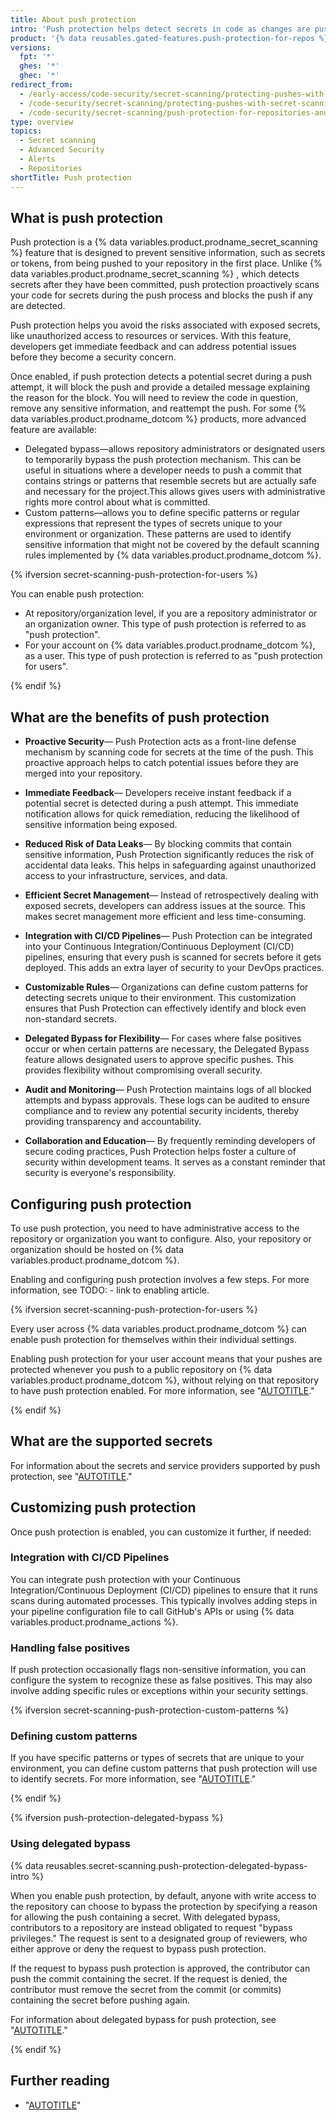 ```yaml
---
title: About push protection
intro: 'Push protection helps detect secrets in code as changes are pushed. Push protection blocks contributors from pushing secrets to a repository and generates an alert whenever a contributor bypasses the block. TODO for users'
product: '{% data reusables.gated-features.push-protection-for-repos %}'
versions:
  fpt: '*'
  ghes: '*'
  ghec: '*'
redirect_from:
  - /early-access/code-security/secret-scanning/protecting-pushes-with-secret-scanning
  - /code-security/secret-scanning/protecting-pushes-with-secret-scanning
  - /code-security/secret-scanning/push-protection-for-repositories-and-organizations
type: overview
topics:
  - Secret scanning
  - Advanced Security
  - Alerts
  - Repositories
shortTitle: Push protection
---
```


## What is push protection

Push protection is a {% data variables.product.prodname_secret_scanning %} feature that is designed to prevent sensitive information, such as secrets or tokens, from being pushed to your repository in the first place. Unlike {% data variables.product.prodname_secret_scanning %} , which detects secrets after they have been committed, push protection proactively scans your code for secrets during the push process and blocks the push if any are detected.

Push protection helps you avoid the risks associated with exposed secrets, like unauthorized access to resources or services. With this feature, developers get immediate feedback and can address potential issues before they become a security concern.

Once enabled, if push protection detects a potential secret during a push attempt, it will block the push and provide a detailed message explaining the reason for the block. You will need to review the code in question, remove any sensitive information, and reattempt the push. For some {% data variables.product.prodname_dotcom %} products, more advanced feature are available:

* Delegated bypass—allows repository administrators or designated users to temporarily bypass the push protection mechanism. This can be useful in situations where a developer needs to push a commit that contains strings or patterns that resemble secrets but are actually safe and necessary for the project.This allows gives users with administrative rights more control about what is committed.
* Custom patterns—allows you to define specific patterns or regular expressions that represent the types of secrets unique to your environment or organization. These patterns are used to identify sensitive information that might not be covered by the default scanning rules implemented by {% data variables.product.prodname_dotcom %}.

{% ifversion secret-scanning-push-protection-for-users %}

You can enable push protection:

* At repository/organization level, if you are a repository administrator or an organization owner. This type of push protection is referred to as "push protection".
* For your account on {% data variables.product.prodname_dotcom %}, as a user. This type of push protection is referred to as "push protection for users".

{% endif %}

## What are the benefits of push protection

* **Proactive Security**—
Push Protection acts as a front-line defense mechanism by scanning code for secrets at the time of the push. This proactive approach helps to catch potential issues before they are merged into your repository.

* **Immediate Feedback**—
Developers receive instant feedback if a potential secret is detected during a push attempt. This immediate notification allows for quick remediation, reducing the likelihood of sensitive information being exposed.

* **Reduced Risk of Data Leaks**—
By blocking commits that contain sensitive information, Push Protection significantly reduces the risk of accidental data leaks. This helps in safeguarding against unauthorized access to your infrastructure, services, and data.

* **Efficient Secret Management**—
Instead of retrospectively dealing with exposed secrets, developers can address issues at the source. This makes secret management more efficient and less time-consuming.

* **Integration with CI/CD Pipelines**—
Push Protection can be integrated into your Continuous Integration/Continuous Deployment (CI/CD) pipelines, ensuring that every push is scanned for secrets before it gets deployed. This adds an extra layer of security to your DevOps practices.

* **Customizable Rules**—
Organizations can define custom patterns for detecting secrets unique to their environment. This customization ensures that Push Protection can effectively identify and block even non-standard secrets.

* **Delegated Bypass for Flexibility**—
For cases where false positives occur or when certain patterns are necessary, the Delegated Bypass feature allows designated users to approve specific pushes. This provides flexibility without compromising overall security.

* **Audit and Monitoring**—
Push Protection maintains logs of all blocked attempts and bypass approvals. These logs can be audited to ensure compliance and to review any potential security incidents, thereby providing transparency and accountability.

* **Collaboration and Education**—
By frequently reminding developers of secure coding practices, Push Protection helps foster a culture of security within development teams. It serves as a constant reminder that security is everyone's responsibility.

## Configuring push protection

To use push protection, you need to have administrative access to the repository or organization you want to configure. Also, your repository or organization should be hosted on {% data variables.product.prodname_dotcom %}.

Enabling and configuring push protection involves a few steps. For more information, see TODO: - link to enabling article.

{% ifversion secret-scanning-push-protection-for-users %}

Every user across {% data variables.product.prodname_dotcom %} can enable push protection for themselves within their individual settings.

Enabling push protection for your user account means that your pushes are protected whenever you push to a public repository on {% data variables.product.prodname_dotcom %}, without relying on that repository to have push protection enabled. For more information, see "[AUTOTITLE](/code-security/secret-scanning/working-with-secret-scanning-and-push-protection/push-protection-for-users)."

{% endif %}

## What are the supported secrets

For information about the secrets and service providers supported by push protection, see "[AUTOTITLE](/code-security/secret-scanning/introduction/supported-secret-scanning-patterns#supported-secrets)."

## Customizing push protection

Once push protection is enabled, you can customize it further, if needed:

### Integration with CI/CD Pipelines

You can integrate push protection with your Continuous Integration/Continuous Deployment (CI/CD) pipelines to ensure that it runs scans during automated processes. This typically involves adding steps in your pipeline configuration file to call GitHub's APIs or using {% data variables.product.prodname_actions %}.

### Handling false positives

If push protection occasionally flags non-sensitive information, you can configure the system to recognize these as false positives. This may also involve adding specific rules or exceptions within your security settings.

{% ifversion secret-scanning-push-protection-custom-patterns %}

### Defining custom patterns

If you have specific patterns or types of secrets that are unique to your environment, you can define custom patterns that push protection will use to identify secrets. For more information, see "[AUTOTITLE](/code-security/secret-scanning/defining-custom-patterns-for-secret-scanning)."

{% endif %}

{% ifversion push-protection-delegated-bypass %}

### Using delegated bypass

{% data reusables.secret-scanning.push-protection-delegated-bypass-intro %}

When you enable push protection, by default, anyone with write access to the repository can choose to bypass the protection by specifying a reason for allowing the push containing a secret. With delegated bypass, contributors to a repository are instead obligated to request "bypass privileges." The request is sent to a designated group of reviewers, who either approve or deny the request to bypass push protection.

If the request to bypass push protection is approved, the contributor can push the commit containing the secret. If the request is denied, the contributor must remove the secret from the commit (or commits) containing the secret before pushing again.

For information about delegated bypass for push protection, see "[AUTOTITLE](/code-security/secret-scanning/using-advanced-secret-scanning-and-push-protection-features/delegated-bypass-for-push-protection/about-delegated-bypass-for-push-protection)."

{% endif %}

## Further reading

* "[AUTOTITLE](/code-security/secret-scanning/working-with-push-protection)"
